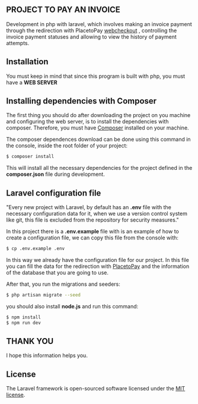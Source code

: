 ## PROJECT TO PAY AN INVOICE

Development in php with laravel, which involves making an invoice payment through the redirection with PlacetoPay [webcheckout](https://placetopay.github.io/web-checkout-api-docs/#webcheckout) , controlling the invoice payment statuses and allowing to view the history of payment attempts.

## Installation

You must keep in mind that since this program is built with php, you must have a **WEB SERVER**

## Installing dependencies with Composer 
The first thing you should do after downloading the project on you machine and configuring the web server, is to install the dependencies with composer. Therefore, you must have [Composer](https://getcomposer.org/) installed on your machine.

<p> The composer dependences download can be done using this command in the console, inside the root folder of your project:</p>

```bash
$ composer install
```

<p>This will install all the necessary dependencies for the project defined in the <b>composer.json</b> file during development.</p>

## Laravel configuration file

"Every new project with Laravel, by default has an **.env** file with the necessary configuration data for it, when we use a version control system like git, this file is excluded from the repository for security measures."

<p>In this project there is a <b> .env.example </b> file with is an example of how to create a configuration file, we can copy this file from the console with:</p>

```bash
$ cp .env.example .env
```
In this way we already have the configuration file for our project. In this file you can fill the data for the redirection with [PlacetoPay](https://placetopay.github.io/web-checkout-api-docs/#que-datos-debo-tener-antes-de-iniciar-la-instalacion) and the information of the database that you are going to use.

After that, you run the migrations and seeders:

```bash
$ php artisan migrate --seed
```

you should also install **node.js** and run this command:

```bash
$ npm install
$ npm run dev
```

## THANK YOU

I hope this information helps you.

## License

The Laravel framework is open-sourced software licensed under the [MIT license](https://opensource.org/licenses/MIT).
